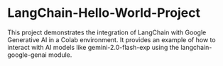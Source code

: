 # LangChain-Hello-World-Project
This project demonstrates the integration of LangChain with Google Generative AI in a Colab environment. It provides an example of how to interact with AI models like gemini-2.0-flash-exp using the langchain-google-genai module.
